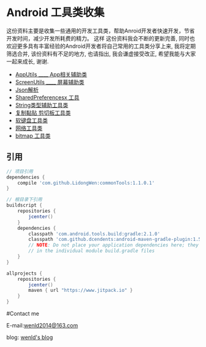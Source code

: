 # Android 工具类收集
这份资料主要是收集一些通用的开发工具类，帮助Anroid开发者快速开发，节省开发时间，减少开发所耗费的精力。
这样
这份资料我会不断的更新完善, 同时也欢迎更多具有丰富经验的Android开发者将自己常用的工具类分享上来, 我将定期筛选合并, 该份资料有不足的地方, 也请指出, 我会谦虚接受改正, 希望我能与大家一起来成长, 谢谢.

- [AppUtils ____ App相关辅助类](https://github.com/LidongWen/commonTools//blob/master/doc/appUtils.md)
- [ScreenUtils ____ 屏幕辅助类](https://github.com/LidongWen/commonTools//blob/master/doc/screenUtils.md)
- [Json解析](https://github.com/LidongWen/commonTools//blob/master/doc/jsonUtil.md)
- [SharedPreferencesx  工具](https://github.com/LidongWen/commonTools//blob/master/doc/spUtil.md)
- [String类型辅助工具类](https://github.com/LidongWen/commonTools//blob/master/doc/stringUtil.md)
- [复制黏贴 剪切板工具类](https://github.com/LidongWen/commonTools//blob/master/doc/clipboardUtil.md)
- [软键盘工具类](https://github.com/LidongWen/commonTools//blob/master/doc/keyboardUtil.md)
- [网络工具类](https://github.com/LidongWen/commonTools//blob/master/doc/netUtil.md)
- [bitmap 工具类](https://github.com/LidongWen/commonTools//blob/master/doc/bitmapUtil.md)

## 引用
```groovy
// 项目引用
dependencies {
    compile 'com.github.LidongWen:commonTools:1.1.0.1'
}

// 根目录下引用
buildscript {
    repositories {
        jcenter()
    }
    dependencies {
        classpath 'com.android.tools.build:gradle:2.1.0'
        classpath 'com.github.dcendents:android-maven-gradle-plugin:1.5'
        // NOTE: Do not place your application dependencies here; they belong
        // in the individual module build.gradle files
    }
}

allprojects {
    repositories {
        jcenter()
        maven { url "https://www.jitpack.io" }
    }
}
```

#Contact me

E-mail:wenld2014@163.com

blog: [wenld's blog](http://blog.csdn.net/sinat_15877283)
